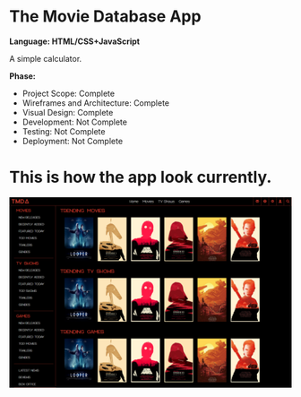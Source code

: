 # The Movie Database App

<strong>Language: HTML/CSS+JavaScript</strong>

A simple calculator.

**Phase:**
* Project Scope: Complete
* Wireframes and Architecture: Complete
* Visual Design: Complete
* Development: Not Complete
* Testing: Not Complete
* Deployment: Not Complete

# This is how the app look currently.

<img src="public/img/projectimg.png">